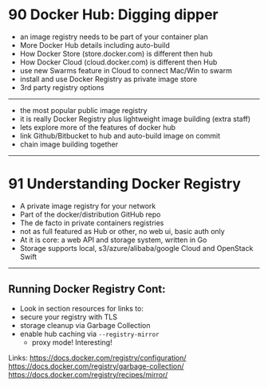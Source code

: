 # 90 Docker Hub: Digging dipper

- an image registry needs to be part of your container plan
- More Docker Hub details including auto-build
- How Docker Store (store.docker.com) is different then hub
- How Docker Cloud (cloud.docker.com) is different then Hub
- use new Swarms feature in Cloud to connect Mac/Win to swarm
- install and use Docker Registry as private image store
- 3rd party registry options

---

- the most popular public image registry
- it is really Docker Registry plus lightweight image building (extra staff)
- lets explore more of the features of docker hub
- link Github/Bitbucket to hub and auto-build image on commit
- chain image building together

---

# 91 Understanding Docker Registry

- A private image registry for your network
- Part of the docker/distribution GitHub repo
- The de facto in private containers registries
- not as full featured as Hub or other, no web ui, basic auth only
- At it is core: a web API and storage system, written in Go
- Storage supports local, s3/azure/alibaba/google Cloud and OpenStack Swift

---

## Running Docker Registry Cont:

- Look in section resources for links to:
- secure your registry with TLS
- storage cleanup via Garbage Collection
- enable hub caching via `--registry-mirror`
  - proxy mode! Interesting!

Links:
https://docs.docker.com/registry/configuration/
https://docs.docker.com/registry/garbage-collection/
https://docs.docker.com/registry/recipes/mirror/
